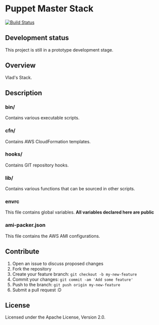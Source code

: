 # Puppet Master Stack
  [![Build Status](https://travis-ci.org/vghn/stack.svg?branch=master)](https://travis-ci.org/vghn/stack)

## Development status ##
This project is still in a prototype development stage.

## Overview
Vlad's Stack.

## Description
### bin/
Contains various executable scripts.

### cfn/
Contains AWS CloudFormation templates.

### hooks/
Contains GIT repository hooks.

### lib/
Contains various functions that can be sourced in other scripts.

### envrc
This file contains global variables.
**All variables declared here are public**

### ami-packer.json
This file contains the AWS AMI configurations.

## Contribute
1. Open an issue to discuss proposed changes
2. Fork the repository
3. Create your feature branch: `git checkout -b my-new-feature`
4. Commit your changes: `git commit -am 'Add some feature'`
5. Push to the branch: `git push origin my-new-feature`
6. Submit a pull request :D

## License
Licensed under the Apache License, Version 2.0.
